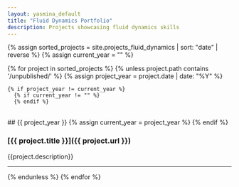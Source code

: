 ```yaml
---
layout: yasmina_default
title: "Fluid Dynamics Portfolio"
description: Projects showcasing fluid dynamics skills
---
```


{% assign sorted_projects = site.projects_fluid_dynamics | sort: "date" | reverse %}
{% assign current_year = "" %}

{% for project in sorted_projects %}
  {% unless project.path contains '/unpublished/' %}
    {% assign project_year = project.date | date: "%Y" %}
  
    {% if project_year != current_year %}
      {% if current_year != "" %}
      {% endif %}
<br>
## {{ project_year }}
      {% assign current_year = project_year %}
    {% endif %}
  
### [{{ project.title }}]({{ project.url }})
{{project.description}}

---

  {% endunless %}
{% endfor %}